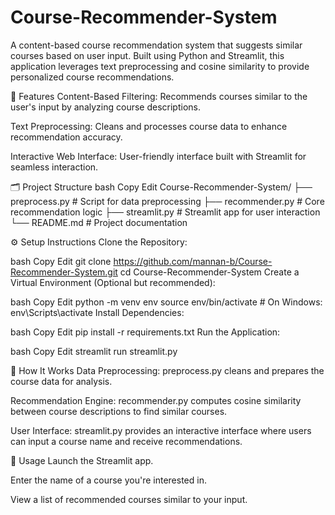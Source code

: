 # Course-Recommender-System
A content-based course recommendation system that suggests similar courses based on user input. Built using Python and Streamlit, this application leverages text preprocessing and cosine similarity to provide personalized course recommendations.

🚀 Features
Content-Based Filtering: Recommends courses similar to the user's input by analyzing course descriptions.

Text Preprocessing: Cleans and processes course data to enhance recommendation accuracy.

Interactive Web Interface: User-friendly interface built with Streamlit for seamless interaction.

🗂️ Project Structure
bash
Copy
Edit
Course-Recommender-System/
├── preprocess.py      # Script for data preprocessing
├── recommender.py     # Core recommendation logic
├── streamlit.py       # Streamlit app for user interaction
└── README.md          # Project documentation

⚙️ Setup Instructions
Clone the Repository:

bash
Copy
Edit
git clone https://github.com/mannan-b/Course-Recommender-System.git
cd Course-Recommender-System
Create a Virtual Environment (Optional but recommended):

bash
Copy
Edit
python -m venv env
source env/bin/activate  # On Windows: env\Scripts\activate
Install Dependencies:

bash
Copy
Edit
pip install -r requirements.txt
Run the Application:

bash
Copy
Edit
streamlit run streamlit.py

🧠 How It Works
Data Preprocessing: preprocess.py cleans and prepares the course data for analysis.

Recommendation Engine: recommender.py computes cosine similarity between course descriptions to find similar courses.

User Interface: streamlit.py provides an interactive interface where users can input a course name and receive recommendations.

📌 Usage
Launch the Streamlit app.

Enter the name of a course you're interested in.

View a list of recommended courses similar to your input.
